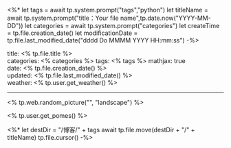 <%*
let tags = await tp.system.prompt("tags","python")
let titleName = await tp.system.prompt("title：Your file name",tp.date.now("YYYY-MM-DD"))
let categories = await tp.system.prompt("categories")
let createTime = tp.file.creation_date()
let modificationDate = tp.file.last_modified_date("dddd Do MMMM YYYY HH:mm:ss")
-%>

title: <% tp.file.title %>  
categories: <% categories %>
tags: <% tags %>
mathjax: true  
date: <% tp.file.creation_date() %>   
updated: <% tp.file.last_modified_date() %>   
weather: <% tp.user.get_weather() %>

---

<% tp.web.random_picture("", "landscape") %>

<% tp.user.get_pomes() %>





<%*
let destDir = "/博客/" + tags 
await tp.file.move(destDir + "/" + titleName)
tp.file.cursor()
-%>